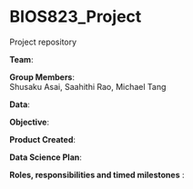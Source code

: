# BIOS823_Project
Project repository

**Team**:  
  

**Group Members**:  
Shusaku Asai, Saahithi Rao, Michael Tang   

**Data**:  
  
**Objective**:  

**Product Created**:  
  
 **Data Science Plan**:  
   
 **Roles, responsibilities and timed milestones** :  
